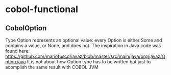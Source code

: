# cobol-functional
## CobolOption
Type Option represents an optional value: every Option is either Some and contains a value, or None, and does not.
The inspiration in Java code was found here: https://github.com/mariofusco/javaz/blob/master/src/main/java/org/javaz/Option.java
It is not about how Option type has to be written but just to acomplish the same result with COBOL JVM
